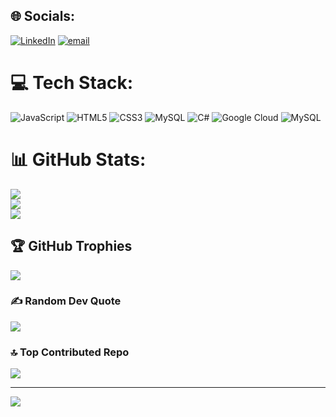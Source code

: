 

<!--
SAURABH SINGH
-->

## 🌐 Socials:
[![LinkedIn](https://img.shields.io/badge/LinkedIn-%230077B5.svg?logo=linkedin&logoColor=white)](https://linkedin.com/in/https://www.linkedin.com/in/saurabh-singh-a116a9280/) [![email](https://img.shields.io/badge/Email-D14836?logo=gmail&logoColor=white)](mailto:ssingh44164@gmail.com) 

# 💻 Tech Stack:
![JavaScript](https://img.shields.io/badge/javascript-%23323330.svg?style=for-the-badge&logo=javascript&logoColor=%23F7DF1E) ![HTML5](https://img.shields.io/badge/html5-%23E34F26.svg?style=for-the-badge&logo=html5&logoColor=white) ![CSS3](https://img.shields.io/badge/css3-%231572B6.svg?style=for-the-badge&logo=css3&logoColor=white) ![MySQL](https://img.shields.io/badge/mysql-4479A1.svg?style=for-the-badge&logo=mysql&logoColor=white) ![C#](https://img.shields.io/badge/c%23-%23239120.svg?style=for-the-badge&logo=csharp&logoColor=white) ![Google Cloud](https://img.shields.io/badge/GoogleCloud-%234285F4.svg?style=for-the-badge&logo=google-cloud&logoColor=white) ![MySQL](https://img.shields.io/badge/mysql-4479A1.svg?style=for-the-badge&logo=mysql&logoColor=white)
# 📊 GitHub Stats:
![](https://github-readme-stats.vercel.app/api?username=Saurabhsingh37&theme=dark&hide_border=false&include_all_commits=true&count_private=false)<br/>
![](https://nirzak-streak-stats.vercel.app/?user=Saurabhsingh37&theme=dark&hide_border=false)<br/>
![](https://github-readme-stats.vercel.app/api/top-langs/?username=Saurabhsingh37&theme=dark&hide_border=false&include_all_commits=true&count_private=false&layout=compact)

## 🏆 GitHub Trophies
![](https://github-profile-trophy.vercel.app/?username=Saurabhsingh37&theme=radical&no-frame=false&no-bg=false&margin-w=4)

### ✍️ Random Dev Quote
![](https://quotes-github-readme.vercel.app/api?type=horizontal&theme=radical)

### 🔝 Top Contributed Repo
![](https://github-contributor-stats.vercel.app/api?username=Saurabhsingh37&limit=5&theme=dark&combine_all_yearly_contributions=true)

---
[![](https://visitcount.itsvg.in/api?id=Saurabhsingh37&icon=0&color=0)](https://visitcount.itsvg.in)

<!-- Proudly created with GPRM ( https://gprm.itsvg.in ) -->
